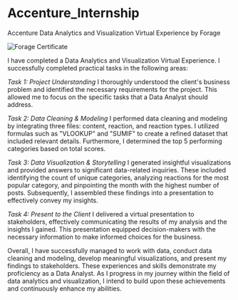 # Accenture_Internship
Accenture Data Analytics and Visualization Virtual Experience by Forage

![Forage Certificate](https://github.com/iamnsp97/Accenture_internship/assets/101618100/faebaea1-d226-4edc-a859-7f2143456e62)


I have completed a Data Analytics and Visualization Virtual Experience. 
I successfully completed practical tasks in the following areas:

*Task 1: Project Understanding*
I thoroughly understood the client's business problem and identified the necessary requirements for the project. This allowed me to focus on the specific tasks that a Data Analyst should address.

*Task 2: Data Cleaning & Modeling*
I performed data cleaning and modeling by integrating three files: content, reaction, and reaction types. I utilized formulas such as "VLOOKUP" and "SUMIF" to create a refined dataset that included relevant details. Furthermore, I determined the top 5 performing categories based on total scores.

*Task 3: Data Visualization & Storytelling*
I generated insightful visualizations and provided answers to significant data-related inquiries. These included identifying the count of unique categories, analyzing reactions for the most popular category, and pinpointing the month with the highest number of posts. Subsequently, I assembled these findings into a presentation to effectively convey my insights.

*Task 4: Present to the Client*
I delivered a virtual presentation to stakeholders, effectively communicating the results of my analysis and the insights I gained. This presentation equipped decision-makers with the necessary information to make informed choices for the business.

Overall, I have successfully managed to work with data, conduct data cleaning and modeling, develop meaningful visualizations, and present my findings to stakeholders. These experiences and skills demonstrate my proficiency as a Data Analyst. As I progress in my journey within the field of data analytics and visualization, I intend to build upon these achievements and continuously enhance my abilities.
